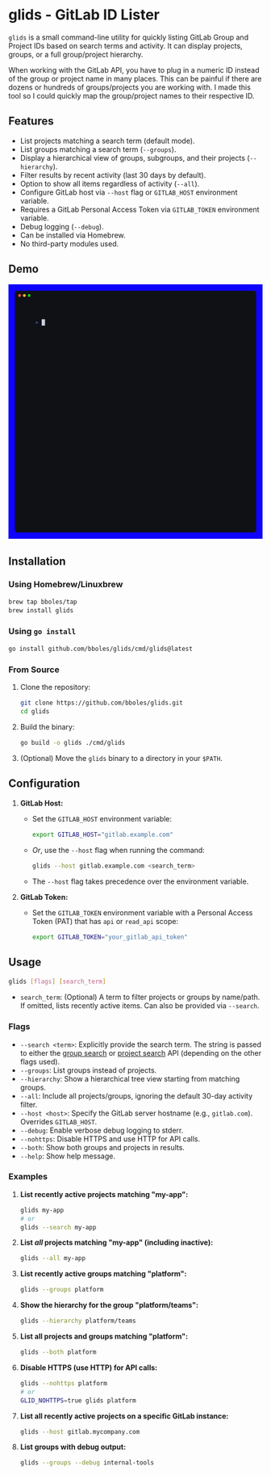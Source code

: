 # glids - GitLab ID Lister

`glids` is a small command-line utility for quickly listing GitLab Group and Project IDs based on search terms and activity. It can display projects, groups, or a full group/project hierarchy.

When working with the GitLab API, you have to plug in a numeric ID instead of the group or project name in many places.  This can be painful if there are dozens or hundreds of groups/projects you are working with.  I made this tool so I could quickly map the group/project names to their respective ID.

## Features

*   List projects matching a search term (default mode).
*   List groups matching a search term (`--groups`).
*   Display a hierarchical view of groups, subgroups, and their projects (`--hierarchy`).
*   Filter results by recent activity (last 30 days by default).
*   Option to show all items regardless of activity (`--all`).
*   Configure GitLab host via `--host` flag or `GITLAB_HOST` environment variable.
*   Requires a GitLab Personal Access Token via `GITLAB_TOKEN` environment variable.
*   Debug logging (`--debug`).
*   Can be installed via Homebrew.
*   No third-party modules used.

## Demo

![](./vhs/glids_group_hierarchy.gif)

## Installation

### Using Homebrew/Linuxbrew

```bash
brew tap bboles/tap
brew install glids
```

### Using `go install`

```bash
go install github.com/bboles/glids/cmd/glids@latest
```

### From Source

1.  Clone the repository:
    ```bash
    git clone https://github.com/bboles/glids.git
    cd glids
    ```
2.  Build the binary:
    ```bash
    go build -o glids ./cmd/glids
    ```
3.  (Optional) Move the `glids` binary to a directory in your `$PATH`.

## Configuration

1.  **GitLab Host:**
    *   Set the `GITLAB_HOST` environment variable:
        ```bash
        export GITLAB_HOST="gitlab.example.com"
        ```
    *   *Or*, use the `--host` flag when running the command:
        ```bash
        glids --host gitlab.example.com <search_term>
        ```
    *   The `--host` flag takes precedence over the environment variable.

2.  **GitLab Token:**
    *   Set the `GITLAB_TOKEN` environment variable with a Personal Access Token (PAT) that has `api` or `read_api` scope:
        ```bash
        export GITLAB_TOKEN="your_gitlab_api_token"
        ```

## Usage

```bash
glids [flags] [search_term]
```

*   `search_term`: (Optional) A term to filter projects or groups by name/path. If omitted, lists recently active items. Can also be provided via `--search`.

### Flags

*   `--search <term>`: Explicitly provide the search term.  The string is passed to either the [group search](https://docs.gitlab.com/api/search/#group-search-api) or [project search](https://docs.gitlab.com/api/search/#project-search-api) API (depending on the other flags used).
*   `--groups`: List groups instead of projects.
*   `--hierarchy`: Show a hierarchical tree view starting from matching groups.
*   `--all`: Include all projects/groups, ignoring the default 30-day activity filter.
*   `--host <host>`: Specify the GitLab server hostname (e.g., `gitlab.com`). Overrides `GITLAB_HOST`.
*   `--debug`: Enable verbose debug logging to stderr.
*   `--nohttps`: Disable HTTPS and use HTTP for API calls.
*   `--both`: Show both groups and projects in results.
*   `--help`: Show help message.

### Examples

1.  **List recently active projects matching "my-app":**
    ```bash
    glids my-app
    # or
    glids --search my-app
    ```

2.  **List *all* projects matching "my-app" (including inactive):**
    ```bash
    glids --all my-app
    ```

3.  **List recently active groups matching "platform":**
    ```bash
    glids --groups platform
    ```

4.  **Show the hierarchy for the group "platform/teams":**
    ```bash
    glids --hierarchy platform/teams
    ```

5.  **List all projects and groups matching "platform":**
    ```bash
    glids --both platform
    ```

6.  **Disable HTTPS (use HTTP) for API calls:**
    ```bash
    glids --nohttps platform
    # or 
    GLID_NOHTTPS=true glids platform
    ```

7.  **List all recently active projects on a specific GitLab instance:**
    ```bash
    glids --host gitlab.mycompany.com
    ```

8.  **List groups with debug output:**
    ```bash
    glids --groups --debug internal-tools
    ```
